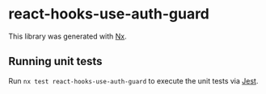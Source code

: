 # react-hooks-use-auth-guard

This library was generated with [Nx](https://nx.dev).

## Running unit tests

Run `nx test react-hooks-use-auth-guard` to execute the unit tests via [Jest](https://jestjs.io).
